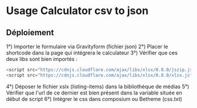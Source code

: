 # Usage Calculator csv to json

## Déploiement

1°) Importer le formulaire via Gravityform (fichier json)
2°) Placer le shortcode dans la page qui intégrera le calculateur
3°) Vérifier que ces deux libs sont bien importés : 
```javascript
<script src="https://cdnjs.cloudflare.com/ajax/libs/xlsx/0.8.0/jszip.js"></script>
<script src="https://cdnjs.cloudflare.com/ajax/libs/xlsx/0.8.0/xlsx.js"></script>
```
4°) Déposer le fichier xslx (listing-items) dans la bibliothèque de médias
5°) Vérifier que l'url de ce dernier est bien présent dans la variable située en début de script
6°) Intégrer le css dans composium ou Betheme (css.txt)

